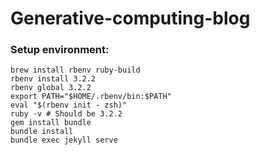 # Generative-computing-blog

### Setup environment:
```
brew install rbenv ruby-build
rbenv install 3.2.2
rbenv global 3.2.2
export PATH="$HOME/.rbenv/bin:$PATH"
eval "$(rbenv init - zsh)"
ruby -v # Should be 3.2.2
gem install bundle
bundle install
bundle exec jekyll serve
```